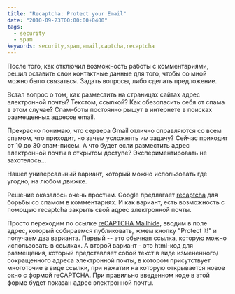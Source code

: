 ```yaml
---
title: "Recaptcha: Protect your Email"
date: "2010-09-23T00:00:00+0400"
tags:
  - security
  - spam
keywords: security,spam,email,captcha,recaptcha
---
```

После того, как отключил возможность работы с комментариями, решил оставить свои контактные данные для того, чтобы со мной можно было связаться. Задать вопросы, либо сделать предложение.

Встал вопрос о том, как разместить на страницах сайтах адрес электронной почты? Текстом, ссылкой? Как обезопасить себя от спама в этом случае? Спам-боты постоянно рыщут в интернете в поисках размещенных адресов email.

Прекрасно понимаю, что сервера Gmail отлично справляются со всем спамом, что приходит, но зачем усложнять им задачу? Сейчас приходит от 10 до 30 спам-писем. А что будет если разместить адрес электронной почты в открытом доступе? Экспериментировать не захотелось...

Нашел универсальный вариант, который можно использовать где угодно, на любом движке.

Решение оказалось очень простым. Google предлагает <a href="http://www.google.com/recaptcha" rel="nofollow">recaptcha</a> для борьбы со спамом в комментариях. И как вариант, есть возможность с помощью recaptcha закрыть свой адрес электронной почты.

Просто переходим по ссылке <a href="http://www.google.com/recaptcha/mailhide/" rel="nofollow">reCAPTCHA Mailhide</a>, вводим в поле адрес, который собираемся публиковать, жмем кнопку "Protect it!" и получаем два варианта. Первый -- это обычная ссылка, которую можно использовать в ссылках. А второй вариант - это html-код для размещения, который представляет собой текст в виде измененного/сокращенного адреса электронной почты, в котором присутствует многоточие в виде ссылки, при нажатии на которую открывается новое окно с формой reCAPTCHA. При правильно введенном коде в этой форме будет показан адрес электронной почты.
